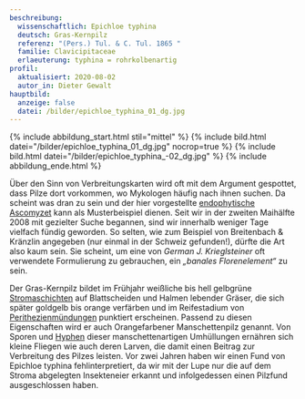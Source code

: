```yaml
---
beschreibung:
  wissenschaftlich: Epichloe typhina
  deutsch: Gras-Kernpilz
  referenz: "(Pers.) Tul. & C. Tul. 1865 "
  familie: Clavicipitaceae
  erlaeuterung: typhina = rohrkolbenartig
profil:
  aktualisiert: 2020-08-02
  autor_in: Dieter Gewalt
hauptbild:
  anzeige: false
  datei: /bilder/epichloe_typhina_01_dg.jpg
---
```

{% include abbildung_start.html stil="mittel" %}
{% include bild.html datei="/bilder/epichloe_typhina_01_dg.jpg" nocrop=true %}
{% include bild.html datei="/bilder/epichloe_typhina_-02_dg.jpg" %}
{% include abbildung_ende.html %}

Über den Sinn von Verbreitungskarten wird oft mit dem Argument gespottet, dass Pilze dort vorkommen, wo Mykologen häufig nach ihnen suchen. Da scheint was dran zu sein und der hier vorgestellte [endophytische](Endophyt "Glossar") [Ascomyzet](Ascomyzeten "Glossar") kann als Musterbeispiel dienen. Seit wir in der zweiten Maihälfte 2008 mit gezielter Suche begannen, sind wir innerhalb weniger Tage vielfach fündig geworden. So selten, wie zum Beispiel von Breitenbach & Kränzlin angegeben (nur einmal in der Schweiz gefunden!), dürfte die Art also kaum sein. Sie scheint, um eine von *German J. Krieglsteiner* oft verwendete Formulierung zu gebrauchen, ein *„banales Florenelement“* zu sein.

Der Gras-Kernpilz bildet im Frühjahr weißliche bis hell gelbgrüne [Stromaschichten](Stroma "Glossar") auf Blattscheiden und Halmen lebender Gräser, die sich später goldgelb bis orange verfärben und im Reifestadium von [Perithezienmündungen](Perithezien "Glossar") punktiert erscheinen. Passend zu diesen Eigenschaften wird er auch Orangefarbener Manschettenpilz genannt. Von Sporen und [Hyphen](Hyphen "Glossar") dieser manschettenartigen Umhüllungen ernähren sich kleine Fliegen wie auch deren Larven, die damit einen Beitrag zur Verbreitung des Pilzes leisten. Vor zwei Jahren haben wir einen Fund von Epichloe typhina fehlinterpretiert, da wir mit der Lupe nur die auf dem Stroma abgelegten Insekteneier erkannt und infolgedessen einen Pilzfund ausgeschlossen haben.